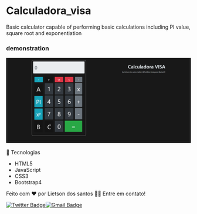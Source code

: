 # Calculadora_visa
Basic calculator capable of performing basic calculations including PI value, square root and exponentiation

### demonstration

![screen capture](image.png)

🚀 Tecnologias

-  HTML5
-  JavaScript
-  CSS3
-  Bootstrap4

Feito com ❤️ por Lietson dos santos 👋🏽 Entre em contato!

[![Twitter Badge](https://img.shields.io/badge/-@Lietson-1ca0f1?style=flat-square&labelColor=1ca0f1&logo=twitter&logoColor=white&link=https://twitter.com/lietsondossanto)](https://twitter.com/https://twitter.com/lietsondossanto)[![Gmail Badge](https://img.shields.io/badge/-lietsondossanto@gmail.com-c14438?style=flat-square&logo=Gmail&logoColor=white&link=mailto:lietsondossanto@gmail.com)](mailto:lietsondossanto@gmail.com)

